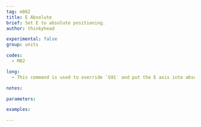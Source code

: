 ```yaml
---
tag: m082
title: E Absolute
brief: Set E to absolute positioning.
author: thinkyhead

experimental: false
group: units

codes:
  - M82

long:
  - This command is used to override `G91` and put the E axis into absolute mode independent of the other axes.

notes:

parameters:

examples:

---
```


